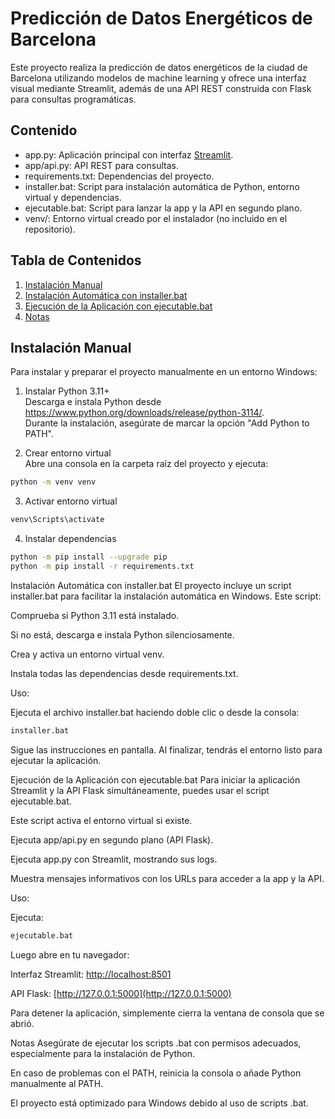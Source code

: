 Predicción de Datos Energéticos de Barcelona
=============================================

Este proyecto realiza la predicción de datos energéticos de la ciudad de Barcelona utilizando modelos de machine learning y ofrece una interfaz visual mediante Streamlit, además de una API REST construida con Flask para consultas programáticas.

Contenido
---------

- app.py: Aplicación principal con interfaz [Streamlit](https://streamlit.io/).
- app/api.py: API REST para consultas.
- requirements.txt: Dependencias del proyecto.
- installer.bat: Script para instalación automática de Python, entorno virtual y dependencias.
- ejecutable.bat: Script para lanzar la app y la API en segundo plano.
- venv/: Entorno virtual creado por el instalador (no incluido en el repositorio).

Tabla de Contenidos
-------------------

1. [Instalación Manual](#instalación-manual)
2. [Instalación Automática con installer.bat](#instalación-automática-con-installerbat)
3. [Ejecución de la Aplicación con ejecutable.bat](#ejecución-de-la-aplicación-con-ejecutablebat)
4. [Notas](#notas)


Instalación Manual
------------------

Para instalar y preparar el proyecto manualmente en un entorno Windows:

1. Instalar Python 3.11+  
   Descarga e instala Python desde https://www.python.org/downloads/release/python-3114/.  
   Durante la instalación, asegúrate de marcar la opción "Add Python to PATH".

2. Crear entorno virtual  
   Abre una consola en la carpeta raíz del proyecto y ejecuta:

```bash
python -m venv venv
```

3. Activar entorno virtual
```bash
venv\Scripts\activate
```

4. Instalar dependencias
```bash
python -m pip install --upgrade pip
python -m pip install -r requirements.txt
```
Instalación Automática con installer.bat
El proyecto incluye un script installer.bat para facilitar la instalación automática en Windows. Este script:

Comprueba si Python 3.11 está instalado.

Si no está, descarga e instala Python silenciosamente.

Crea y activa un entorno virtual venv.

Instala todas las dependencias desde requirements.txt.

Uso:

Ejecuta el archivo installer.bat haciendo doble clic o desde la consola:

```bash
installer.bat
```

Sigue las instrucciones en pantalla. Al finalizar, tendrás el entorno listo para ejecutar la aplicación.

Ejecución de la Aplicación con ejecutable.bat
Para iniciar la aplicación Streamlit y la API Flask simultáneamente, puedes usar el script ejecutable.bat. 

Este script activa el entorno virtual si existe.

Ejecuta app/api.py en segundo plano (API Flask).

Ejecuta app.py con Streamlit, mostrando sus logs.

Muestra mensajes informativos con los URLs para acceder a la app y la API.

Uso:

Ejecuta:
```bash
ejecutable.bat
```

Luego abre en tu navegador:

Interfaz Streamlit: [http://localhost:8501](http://localhost:8501)

API Flask: [http://127.0.0.1:5000](http://127.0.0.1:5000)

Para detener la aplicación, simplemente cierra la ventana de consola que se abrió.

Notas
Asegúrate de ejecutar los scripts .bat con permisos adecuados, especialmente para la instalación de Python.

En caso de problemas con el PATH, reinicia la consola o añade Python manualmente al PATH.

El proyecto está optimizado para Windows debido al uso de scripts .bat.
